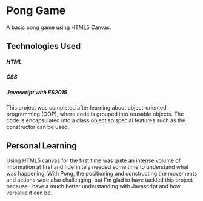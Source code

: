 # Pong Game

A basic pong game using HTML5 Canvas. 

## Technologies Used

##### HTML
##### CSS
##### Javascript with ES2015 

This project was completed after learning about object-oriented programming (OOP), where code is grouped into reusable objects.
The code is encapsulated into a class object so special features such as the constructor can be used. 


## Personal Learning

Using HTML5 canvas for the first time was quite an intense volume of information at first and I definitely needed some time to understand what was happening. With Pong, the positioning and constructing the movements and actions were also challenging, but I'm glad to have tackled this project because I have a much better understanding with Javascript and how versatile it can be. 